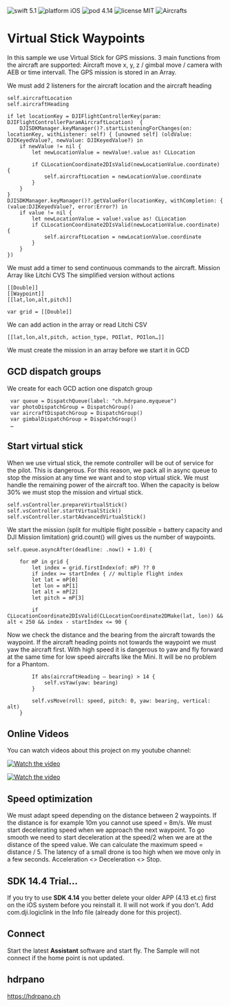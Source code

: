![swift 5.1](https://img.shields.io/badge/swift-5.1-green.svg) 
![platform iOS](https://img.shields.io/badge/platform-iOS-lightgrey.svg) 
![pod 4.14](https://img.shields.io/badge/DJI%20SDK-4.14-blue.svg) 
![license MIT](https://img.shields.io/badge/license-MIT-green.svg) 
![Aircrafts](https://img.shields.io/badge/Aircrafts-Inspire%20%7C%20Matrice%20%7C%20Mavic%20%7C%20Phantom%20%7C%20Spark%20%7C%20Mini1-lightgrey.svg)
# Virtual Stick Waypoints
In this sample we use Virtual Stick for GPS missions. 3 main functions from the aircraft are supported: Aircraft move x, y, z / gimbal move / camera with AEB or time intervall. The GPS mission is stored in an Array. 

We must add 2 listeners for the aircraft location and the aircraft heading

	self.aircraftLocation
	self.aircraftHeading

	if let locationKey = DJIFlightControllerKey(param: DJIFlightControllerParamAircraftLocation)  {
		DJISDKManager.keyManager()?.startListeningForChanges(on: locationKey, withListener: self) { [unowned self] (oldValue: DJIKeyedValue?, newValue: DJIKeyedValue?) in
		if newValue != nil {
			let newLocationValue = newValue!.value as! CLLocation

			if CLLocationCoordinate2DIsValid(newLocationValue.coordinate) {
				self.aircraftLocation = newLocationValue.coordinate                   
			}
		}
	}
	DJISDKManager.keyManager()?.getValueFor(locationKey, withCompletion: { (value:DJIKeyedValue?, error:Error?) in
		if value != nil {
			let newLocationValue = value!.value as! CLLocation
			if CLLocationCoordinate2DIsValid(newLocationValue.coordinate) {
				self.aircraftLocation = newLocationValue.coordinate
			}
		}
	})
	

We must add a timer to send continuous commands to the aircraft.
Mission Array like Litchi CVS
The simplified version without actions

	[[Double]]
	[[Waypoint]]
	[[lat,lon,alt,pitch]]

	var grid = [[Double]]

We can add action in the array or read Litchi CSV

	[[lat,lon,alt,pitch, action_type, POIlat, POIlon…]]

We must create the mission in an array before we start it in GCD
## GCD dispatch groups
We create for each GCD action one dispatch group

	 var queue = DispatchQueue(label: "ch.hdrpano.myqueue")
	 var photoDispatchGroup = DispatchGroup()
	 var aircraftDispatchGroup = DispatchGroup()
	 var gimbalDispatchGroup = DispatchGroup()
	 …
## Start virtual stick
When we use virtual stick, the remote controller will be out of service for the pilot. This is dangerous. For this reason, we pack all in async queue to stop the mission at any time we want and to stop virtual stick. We must handle the remaining power of the aircraft too. When the capacity is below 30% we must stop the mission and virtual stick. 

	self.vsController.prepareVirtualStick()
	self.vsController.startVirtualStick()
	self.vsController.startAdvancedVirtualStick()

We start the mission (split for multiple flight possible = battery capacity and DJI Mission limitation)
grid.count() will gives us the number of waypoints.

	self.queue.asyncAfter(deadline: .now() + 1.0) {

		for mP in grid {
			let index = grid.firstIndex(of: mP) ?? 0
			if index >= startIndex { // multiple flight index
			let lat = mP[0]
			let lon = mP[1]
			let alt = mP[2]
			let pitch = mP[3]

			if CLLocationCoordinate2DIsValid(CLLocationCoordinate2DMake(lat, lon)) && alt < 250 && index - startIndex <= 90 {

Now we check the distance and the bearing from the aircraft towards the waypoint. If the aircraft heading points not towards the waypoint we must yaw the aircraft first. With high speed it is dangerous to yaw and fly forward at the same time for low speed aircrafts like the Mini. It will be no problem for a Phantom. 

			If abs(aircraftHeading – bearing) > 14 {
				self.vsYaw(yaw: bearing)
			}

			self.vsMove(roll: speed, pitch: 0, yaw: bearing, vertical: alt)
		}

## Online Videos
You can watch videos about this project on my youtube channel:

[![Watch the video](https://img.youtube.com/vi/fRPYyuK_eLA/maxresdefault.jpg)](https://youtu.be/fRPYyuK_eLA)

[![Watch the video](https://img.youtube.com/vi/fyyaQVDJLs0/maxresdefault.jpg)](https://youtu.be/fyyaQVDJLs0)

## Speed optimization
We must adapt speed depending on the distance between 2 waypoints. If the distance is for example 10m you cannot use speed = 8m/s. We must start decelerating speed when we approach the next waypoint. To go smooth we need to start deceleration at the speed/2 when we are at the distance of the speed value. We can calculate the maximum speed = distance / 5. The latency of a small drone is too high when we move only in a few seconds. Acceleration <> Deceleration <> Stop.

## SDK 14.4 Trial... 
If you try to use **SDK 4.14** you better delete your older APP (4.13 et.c) first on the iOS system before you reinstall it. Il will not work if you don't.
Add com.dji.logiclink in the Info file (already done for this project).

## Connect
Start the latest **Assistant** software and start fly. The Sample will not connect if the home point is not updated. 

## hdrpano
https://hdrpano.ch
